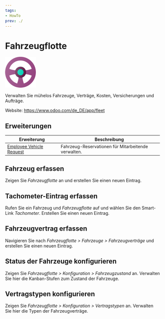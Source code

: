 ```yaml
---
tags:
- HowTo
prev: ./
---
```

# Fahrzeugflotte
![icons_odoo_fleet](assets/icons_odoo_fleet.png)

Verwalten Sie mühelos Fahrzeuge, Verträge, Kosten, Versicherungen und Aufträge.

Website: <https://www.odoo.com/de_DE/app/fleet>

## Erweiterungen

| Erweiterung                                                 | Beschreibung                                        |
| ----------------------------------------------------------- | --------------------------------------------------- |
| [Employee Vehicle Request](Employee%20Vehicle%20Request.md) | Fahrzeug-Reservationen für Mitarbeitende verwalten. |

## Fahrzeug erfassen

Zeigen Sie *Fahrzeugflotte* an und erstellen Sie einen neuen Eintrag.

## Tachometer-Eintrag erfassen

Rufen Sie ein Fahrzeug und *Fahrzeugflotte* auf und wählen Sie den Smart-Link *Tachometer*. Erstellen Sie einen neuen Eintrag.

## Fahrzeugvertrag erfassen

Navigieren Sie nach *Fahrzeugflotte > Fahrzeuge > Fahrzeugverträge* und erstellen Sie einen neuen Eintrag.

## Status der Fahrzeuge konfigurieren

Zeigen Sie *Fahrzeugflotte > Konfiguration > Fahrzeugzustand* an. Verwalten Sie hier die Kanban-Stufen zum Zustand der Fahrzeuge.

## Vertragstypen konfigurieren

Zeigen Sie *Fahrzeugflotte > Konfiguration > Vertragstypen* an. Verwalten Sie hier die Typen der Fahrzeugverträge.
